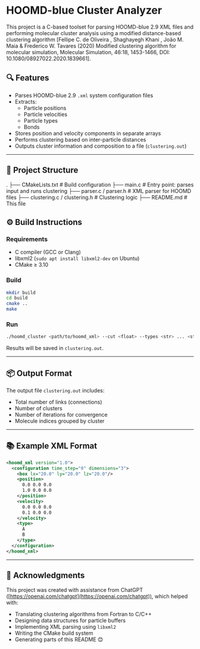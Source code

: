# HOOMD-blue Cluster Analyzer

This project is a C-based toolset for parsing HOOMD-blue 2.9 XML files and performing molecular cluster analysis using a modified distance-based clustering algorithm [Fellipe C. de Oliveira , Shaghayegh Khani , João M. Maia & Frederico W.
Tavares (2020) Modified clustering algorithm for molecular simulation, Molecular Simulation, 46:18, 1453-1466, DOI: 10.1080/08927022.2020.1839661].

## 🔍 Features

- Parses HOOMD-blue 2.9 `.xml` system configuration files
- Extracts:
  - Particle positions
  - Particle velocities
  - Particle types
  - Bonds
- Stores position and velocity components in separate arrays
- Performs clustering based on inter-particle distances
- Outputs cluster information and composition to a file (`clustering.out`)

---

## 🧱 Project Structure

.
├── CMakeLists.txt         # Build configuration
├── main.c                 # Entry point: parses input and runs clustering
├── parser.c / parser.h    # XML parser for HOOMD files
├── clustering.c / clustering.h  # Clustering logic
├── README.md              # This file

## ⚙️ Build Instructions

### Requirements

- C compiler (GCC or Clang)
- libxml2 (`sudo apt install libxml2-dev` on Ubuntu)
- CMake ≥ 3.10

### Build

```bash
mkdir build
cd build
cmake ..
make
```

### Run

```bash
./hoomd_cluster <path/to/hoomd_xml> --cut <float> --types <str> ... <str>
```

Results will be saved in `clustering.out`.

---

## 📦 Output Format

The output file `clustering.out` includes:

* Total number of links (connections)
* Number of clusters
* Number of iterations for convergence
* Molecule indices grouped by cluster

---

## 📚 Example XML Format

```xml
<hoomd_xml version="1.0">
  <configuration time_step="0" dimensions="3">
    <box lx="20.0" ly="20.0" lz="20.0"/>
    <position>
      0.0 0.0 0.0
      1.0 0.0 0.0
    </position>
    <velocity>
      0.0 0.0 0.0
      0.1 0.0 0.0
    </velocity>
    <type>
      A
      B
    </type>
  </configuration>
</hoomd_xml>
```

---

## 🤝 Acknowledgments

This project was created with assistance from ChatGPT ([https://openai.com/chatgpt](https://openai.com/chatgpt)), which helped with:

* Translating clustering algorithms from Fortran to C/C++
* Designing data structures for particle buffers
* Implementing XML parsing using `libxml2`
* Writing the CMake build system
* Generating parts of this README 😊
